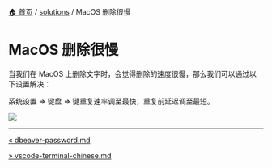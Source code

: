 [🏠 首页](../_index.md) / [solutions](_index.md) / MacOS 删除很慢

# MacOS 删除很慢

当我们在 MacOS 上删除文字时，会觉得删除的速度很慢，那么我们可以通过以下设置解决：

系统设置 => 键盘 => 键重复速率调至最快，重复前延迟调至最短。

![](https://images.poneding.com/2024/10/202412272246286.png)

---
[« dbeaver-password.md](dbeaver-password.md)

[» vscode-terminal-chinese.md](vscode-terminal-chinese.md)
